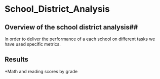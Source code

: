 # School_District_Analysis

## Overview of the school district analysis##

In order to deliver the performance of a each school on different tasks we have used specific metrics. 

## Results ##

*Math and reading scores by grade



